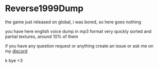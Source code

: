# Reverse1999Dump

the game just released on global, i was bored, so here goes nothing

you have here english voice dump in mp3 format very quickly sorted and partial textures, around 10% of them

if you have any question request or anything create an issue or ask me on my [discord](https://discord.com/invite/fzRdtVh)

k bye <3
